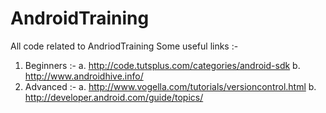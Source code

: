 # AndroidTraining
All code related to AndriodTraining
Some useful links :- 

  1. Beginners :- 
       a. http://code.tutsplus.com/categories/android-sdk
       b. http://www.androidhive.info/
  2. Advanced :-
       a. http://www.vogella.com/tutorials/versioncontrol.html
       b. http://developer.android.com/guide/topics/
